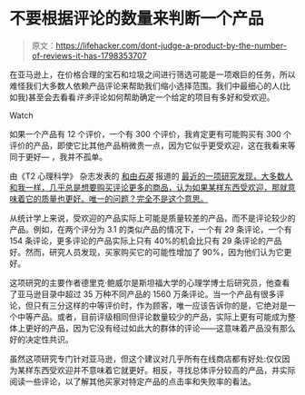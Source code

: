 # 不要根据评论的数量来判断一个产品

> 原文：<https://lifehacker.com/dont-judge-a-product-by-the-number-of-reviews-it-has-1798353707>

在亚马逊上，在价格合理的宝石和垃圾之间进行筛选可能是一项艰巨的任务，所以难怪我们大多数人依赖产品评论来帮助我们缩小选择范围。我们中最细心的人(比如我)甚至会去看看*许多*评论如何帮助确定一个给定的项目有多好和受欢迎。

Watch

如果一个产品有 12 个评价，一个有 300 个评价，我肯定更有可能购买有 300 个评价的产品，即使它比其他产品稍微贵一点，因为它似乎更受欢迎，这在我看来等同于更好— ，我并不孤单。

由《T2 心理科学》 杂志发表的 [和由*石英*](http://journals.sagepub.com/doi/full/10.1177/0956797617711291) 报道的 [最近的一项研究发现，大多数人和我一样，几乎总是想要购买评论更多的商品，认为如果某样东西受欢迎，那就意味着它的质量也更好。唯一的问题？完全不是这个意思。](https://qz.com/1059862/dont-base-your-amazon-purchases-on-the-number-of-reviews-a-product-has/) 

从统计学上来说，受欢迎的产品实际上可能是质量较差的产品，而不是评论较少的产品。例如，在两个评分为 3.1 的类似产品的情况下，一个有 29 条评论，一个有 154 条评论，更多评论的产品实际上只有 40%的机会比只有 29 条评论的产品好。然而，研究人员发现，买家购买它的可能性增加了 90%，因为他们认为它更好。

这项研究的主要作者德里克·鲍威尔是斯坦福大学的心理学博士后研究员，他查看了亚马逊目录中超过 35 万种不同产品的 1560 万条评论。当一个产品有很多评论，但只有三分这样的中等评价时，作为顾客，唯一应该告诉你的是，它绝对是一个中等产品。或者，目前评级相同但评论数量较少的产品，实际上更有可能成为整体上更好的产品，因为它没有经过如此大的群体的评论——这意味着产品没有那么好的决定性共识。

虽然这项研究专门针对亚马逊，但这个建议对几乎所有在线商店都有好处:仅仅因为某样东西受欢迎并不意味着它就更好。相反，寻找总体评分较高的产品，并实际阅读一些评论，以了解其他买家对特定产品的点击率和失败率的看法。